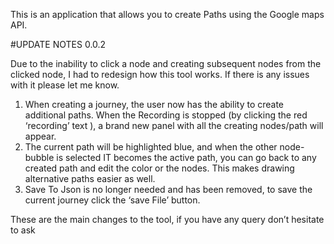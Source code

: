 
This is an application that allows you to create Paths using the Google maps API.

#UPDATE NOTES 0.0.2

Due to the inability to click a node and creating subsequent nodes from the clicked node, I had to redesign how this tool works.
If there is any issues with it please let me know.

1.	When creating a journey, the user now has the ability to create additional paths. When the Recording is stopped (by clicking the red ‘recording’ text ), a brand new panel with all the creating nodes/path will appear.  
2.	The current path will be highlighted blue, and when the other node-bubble is selected IT becomes the active path, you can go back to any created path and edit the color or the nodes. This makes drawing alternative paths easier as well.  
3.	Save To Json is no longer needed and has been removed, to save the current journey click the ‘save File’ button. 

These are the main changes to the tool, if you have any query don’t hesitate to ask


